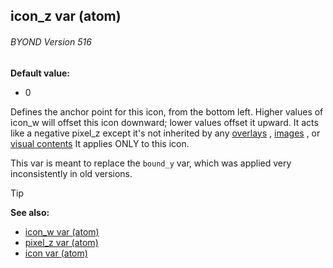 ## icon_z var (atom) 
###### BYOND Version 516


**Default value:**
+   0


Defines the anchor point for this icon, from the bottom left.
Higher values of icon_w will offset this icon downward; lower values
offset it upward. It acts like a negative pixel_z except it\'s not
inherited by any [overlays](/ref/atom/var/overlays.md) , [images](/ref/image.md) , or
[visual contents](/ref/atom/var/vis_contents.md)  It applies ONLY to this
icon. 

This var is meant to replace the `bound_y` var, which was
applied very inconsistently in old versions.

> [!TIP] 
> **See also:**
> +   [icon_w var (atom)](/ref/atom/var/icon_w.md) 
> +   [pixel_z var (atom)](/ref/atom/var/pixel_z.md) 
> +   [icon var (atom)](/ref/atom/var/icon.md) 